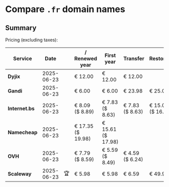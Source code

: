 # Compare `.fr` domain names

## Summary

Pricing (excluding taxes):

| Service | Date |  | / Renewed year | First year | Transfer | Restoration |
|--|--|--|--|--|--|--|
| **Dyjix** | 2025-06-23 |  | € 12.00 | € 12.00 | € 12.00 |  |
| **Gandi** | 2025-06-23 |  | € 6.00 | € 6.00 | € 23.98 | € 25.00 |
| **Internet.bs** | 2025-06-23 |  | € 8.09<br>($ 8.89) | € 7.83<br>($ 8.63) | € 7.83<br>($ 8.63) | € 15.09<br>($ 16.65) |
| **Namecheap** | 2025-06-23 |  | € 17.35<br>($ 19.98) | € 15.61<br>($ 17.98) |  |  |
| **OVH** | 2025-06-23 |  | € 7.79<br>($ 8.59) | € 5.59<br>($ 8.49) | € 4.59<br>($ 6.24) |  |
| **Scaleway** | 2025-06-23 | 🏆 | € 5.98 | € 5.98 | € 6.59 | € 49.99 |
